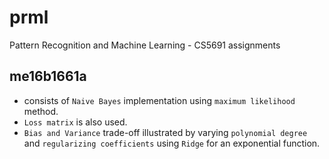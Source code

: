 # prml
Pattern Recognition and Machine Learning - CS5691 assignments

## me16b1661a
- consists of `Naive Bayes` implementation using `maximum likelihood` method.
- `Loss matrix` is also used.
- `Bias and Variance` trade-off illustrated by varying `polynomial degree` and `regularizing coefficients` using `Ridge` for an exponential function.
  

